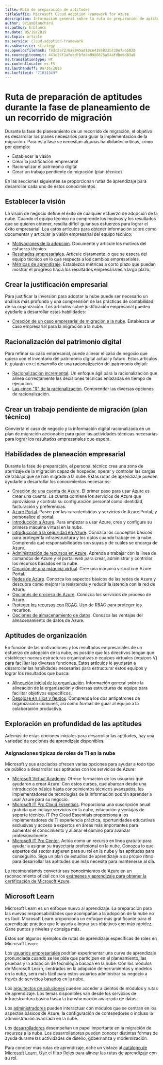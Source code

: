 ```yaml
---
title: Ruta de preparación de aptitudes
titleSuffix: Microsoft Cloud Adoption Framework for Azure
description: Información general sobre la ruta de preparación de aptitudes
author: BrianBlanchard
ms.author: brblanch
ms.date: 05/19/2019
ms.topic: article
ms.service: cloud-adoption-framework
ms.subservice: strategy
ms.openlocfilehash: f9dc2a7276a8845ad19ce4196822b730e7a6502d
ms.sourcegitcommit: 443c28f3afeedfbfe8b9980875a54afdbebd83a8
ms.translationtype: HT
ms.contentlocale: es-ES
ms.lasthandoff: 09/16/2019
ms.locfileid: "71031349"
---
```

# <a name="skills-readiness-path-during-the-plan-phase-of-a-migration-journey"></a>Ruta de preparación de aptitudes durante la fase de planeamiento de un recorrido de migración

Durante la fase de planeamiento de un recorrido de migración, el objetivo es desarrollar los planes necesarios para guiar la implementación de la migración. Para esta fase se necesitan algunas habilidades críticas, como por ejemplo:

- Establecer la visión
- Crear la justificación empresarial
- Racionalizar el patrimonio digital
- Crear un trabajo pendiente de migración (plan técnico)

En las secciones siguientes se proporcionan rutas de aprendizaje para desarrollar cada uno de estos conocimientos.

## <a name="establish-the-vision"></a>Establecer la visión

La visión de negocio define el éxito de cualquier esfuerzo de adopción de la nube. Cuando el equipo técnico no comprende los motivos y los resultados que se quieren obtener, resulta difícil guiar sus esfuerzos para lograr el éxito empresarial. Lea estos artículos para obtener información sobre cómo documentar y articular la visión empresarial del equipo técnico:

- [Motivaciones de la adopción](./motivations.md). Documente y articule los motivos del esfuerzo técnico.
- [Resultados empresariales](./business-outcomes/index.md). Articule claramente lo que se espera del equipo técnico en lo que respecta a los cambios empresariales.
- [Métricas de aprendizaje](./learning-metrics.md). Establezca métricas a corto plazo que puedan mostrar el progreso hacia los resultados empresariales a largo plazo.

## <a name="build-the-business-justification"></a>Crear la justificación empresarial

Para justificar la inversión para adoptar la nube puede ser necesario un análisis más profundo y una comprensión de las prácticas de contabilidad de su organización. Los artículos sobre justificación empresarial pueden ayudarle a desarrollar estas habilidades:

- [Creación de un caso empresarial de migración a la nube](./cloud-migration-business-case.md). Establezca un caso empresarial para la migración a la nube.

## <a name="rationalize-the-digital-estate"></a>Racionalización del patrimonio digital

Para refinar su caso empresarial, puede alinear el caso de negocio que quiera con el inventario del patrimonio digital actual y futuro. Estos artículos le guiarán en el desarrollo de una racionalización del patrimonio digital:

- [Racionalización incremental](../digital-estate/rationalize.md). Un enfoque ágil para la racionalización que alinea correctamente las decisiones técnicas enlazadas en tiempo de ejecución.
- [Las cinco "R" de la racionalización](../digital-estate/5-rs-of-rationalization.md). Comprender las diversas opciones de racionalización.

## <a name="create-a-migration-backlog-technical-plan"></a>Crear un trabajo pendiente de migración (plan técnico)

Convierta el caso de negocio y la información digital racionalizada en un plan de migración accionable para guiar las actividades técnicas necesarias para lograr los resultados empresariales que espera.

## <a name="business-planning-skills"></a>Habilidades de planeación empresarial

Durante la fase de preparación, el personal técnico crea una zona de aterrizaje de la migración capaz de hospedar, operar y controlar las cargas de trabajo que se han migrado a la nube. Estas rutas de aprendizaje pueden ayudarle a desarrollar los conocimientos necesarios:

- [Creación de una cuenta de Azure](/learn/modules/create-an-azure-account). El primer paso para usar Azure es crear una cuenta. La cuenta contiene los servicios de Azure que aprovisiona y controla su configuración personal como identidad, facturación y preferencias.
- [Azure Portal](/learn/modules/tour-azure-portal). Pasee por las características y servicios de Azure Portal, y personalice el portal.
- [Introducción a Azure](/learn/modules/welcome-to-azure). Para empezar a usar Azure, cree y configure su primera máquina virtual en la nube.
- [Introducción a la seguridad en Azure](/learn/modules/intro-to-security-in-azure). Conozca los conceptos básicos para proteger la infraestructura y los datos cuando trabaje en la nube. Comprenda qué responsabilidades son suyas y de cuáles se encarga de Azure.
- [Administración de recursos en Azure](/learn/paths/manage-resources-in-azure). Aprenda a trabajar con la línea de comandos de Azure y el portal web para crear, administrar y controlar los recursos basados en la nube.
- [Creación de una máquina virtual](/learn/modules/create-windows-virtual-machine-in-azure). Cree una máquina virtual con Azure Portal.
- [Redes de Azure](/learn/modules/intro-to-azure-networking). Conozca los aspectos básicos de las redes de Azure y descubra cómo mejorar la resistencia y reducir la latencia con la red de Azure.
- [Opciones de proceso de Azure](/learn/modules/intro-to-azure-compute). Conozca los servicios de proceso de Azure.
- [Proteger los recursos con RGAC](/learn/modules/secure-azure-resources-with-rbac). Uso de RBAC para proteger los recursos.
- [Opciones de almacenamiento de datos](/learn/modules/intro-to-data-in-azure/index). Conozca las ventajas del almacenamiento de datos de Azure.

## <a name="organizational-skills"></a>Aptitudes de organización

En función de las motivaciones y los resultados empresariales de un esfuerzo de adopción de la nube, es posible que los directivos tengan que establecer nuevas estructuras organizativas o equipos virtuales (equipos V) para facilitar las diversas funciones. Estos artículos le ayudarán a desarrollar las habilidades necesarias para estructurar estos equipos y lograr los resultados que busca:

- [Alineación inicial de la organización](../organize/index.md). Información general sobre la alineación de la organización y diversas estructuras de equipo para facilitar objetivos específicos.
- [Desglose en silos y feudos](../organize/fiefdoms-silos.md). Comprenda los dos antipatrones de organización comunes, así como formas de guiar al equipo a la colaboración productiva.

## <a name="deeper-skills-exploration"></a>Exploración en profundidad de las aptitudes

Además de estas opciones iniciales para desarrollar las aptitudes, hay una variedad de opciones de aprendizaje disponibles.

### <a name="typical-mappings-of-cloud-it-roles"></a>Asignaciones típicas de roles de TI en la nube

Microsoft y sus asociados ofrecen varias opciones para ayudar a todo tipo de público a desarrollar sus aptitudes con los servicios de Azure:

- [Microsoft Virtual Academy](https://mva.microsoft.com/product-training/microsoft-azure). Ofrece formación de los usuarios que ayudaron a crear Azure. Con estos cursos, que abarcan desde una introducción básica hasta conocimientos técnicos avanzados, los implementadores de tecnologías de la información podrán aprender a usar Azure para su negocio.
- [Microsoft IT Pro Cloud Essentials](https://www.microsoft.com/azureessentials). Proporciona una suscripción anual gratuita que incluye servicios en la nube, educación y ventajas de soporte técnico. IT Pro Cloud Essentials proporciona a los implementadores de TI experiencia práctica, oportunidades educativas exclusivas y acceso a expertos en áreas más importantes para aumentar el conocimiento y allanar el camino para avanzar profesionalmente.
- [Microsoft IT Pro Center](https://www.microsoft.com/itpro). Actúa como un recurso en línea gratuito para ayudar a asignar su trayectoria profesional en la nube. Conozca lo que expertos del sector sugieren para su rol en la nube y las aptitudes para conseguirlo. Siga un plan de estudios de aprendizaje a su propio ritmo para desarrollar las aptitudes que más necesita para mantenerse al día.

Le recomendamos convertir sus conocimientos de Azure en un reconocimiento oficial con los [exámenes y aprendizaje para obtener la certificación de Microsoft Azure](https://www.microsoft.com/learning/azure-certification.aspx).

## <a name="microsoft-learn"></a>Microsoft Learn

Microsoft Learn es un enfoque nuevo al aprendizaje. La preparación para las nuevas responsabilidades que acompañan a la adopción de la nube no es fácil. Microsoft Learn proporciona un enfoque más gratificante para el aprendizaje práctico que le ayuda a lograr sus objetivos con más rapidez. Gane puntos y niveles y consiga más.

Estos son algunos ejemplos de rutas de aprendizaje específicas de roles en Microsoft Learn:

Los [usuarios empresariales](/learn/browse/?roles=business-user) podrían experimentar una curva de aprendizaje pronunciada cuando se les pide que participen en el planeamiento, las pruebas y la adopción de tecnología basada en la nube. Con los módulos de Microsoft Learn, centrados en la adopción de herramientas y modelos en la nube, será más fácil para estos usuarios administrar su negocio a través de servicios basados en la nube.

Los [arquitectos de soluciones](/learn/browse/?roles=solution-architect) pueden acceder a cientos de módulos y rutas de aprendizaje. Los temas disponibles van desde los servicios de infraestructura básica hasta la transformación avanzada de datos.

Los [administradores](/learn/browse/?roles=administrator) pueden interactuar con módulos que se centran en los aspectos básicos de Azure, la configuración de contenedores o incluso la administración avanzada en la nube.

Los [desarrolladores](/learn/browse/?roles=developer&term=infrastructure) desempeñan un papel importante en la migración de recursos a la nube. Los desarrolladores pueden conocer distintas formas de ayuda durante las actividades de diseño, gobernanza y modernización.

Para conocer más rutas de aprendizaje, eche un vistazo al [catálogo de Microsoft Learn](/learn/browse). Use el filtro Roles para alinear las rutas de aprendizaje con su rol.
